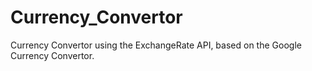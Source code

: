 # Currency_Convertor
Currency Convertor using the ExchangeRate API, based on the Google Currency Convertor.
